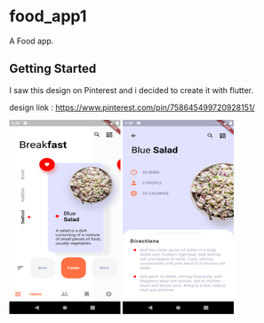 # food_app1

A Food app.

## Getting Started

I saw this design on Pinterest and i decided to create it with flutter.

design link : https://www.pinterest.com/pin/758645499720928151/

<img src ="screenshot/ss1.png" width = "200" height = "350">  <img src ="screenshot/ss2.png" width = "200" height = "350">



